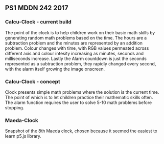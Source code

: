 ## PS1 MDDN 242 2017

### Calcu-Clock - current build

The point of the clock is to help children work on their basic math skills by generating random math problems based on the time. The hours are a subtraction problem and the minutes are represented by an addition problem. Colour changes with time, with RGB values permeated across different axis and colour intesity increasing as minutes, seconds and milliseconds increase. Lastly the Alarm countdown is just the seconds represented as a subtraction problem, they rapidly changed every second, with the alarm itself growing the image onscreen.

### Calcu-Clock - concept

Clock presents simple math problems where the solution is the current time. The point of which is to let children practice their mathematic skills often. The alarm function requires the user to solve 5-10 math problems before stopping.

### Maeda-Clock

Snapshot of the 8th Maeda clock, chosen because it seemed the easiest to learn p5.js library.
